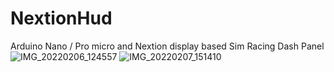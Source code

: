 # NextionHud
Arduino Nano / Pro micro and Nextion display based Sim Racing Dash Panel
![IMG_20220206_124557](https://user-images.githubusercontent.com/124382776/228485748-c48539de-9d75-4c8a-8ab3-d31954b0b365.jpg)
![IMG_20220207_151410](https://user-images.githubusercontent.com/124382776/228485827-51fbd20a-fec0-4ec2-b863-8f193c77daa2.jpg)
